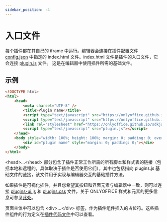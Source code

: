 ```yaml
---
sidebar_position: -4
---
```


# 入口文件

每个插件都在其自己的 iframe 中运行。编辑器会连接在插件配置文件 [config.json](./configuration/configuration.md) 中指定的 index.html 文件。index.html 文件是插件的入口文件，它会连接 [plugin.js](https://onlyoffice.github.io/sdkjs-plugins/v1/plugins.js) 文件。 这是在编辑器中使用插件所需的基础文件。

## 示例

``` html
<!DOCTYPE html>
<html>
    <head>
        <meta charset="UTF-8" />
        <title>Plugin name</title>
        <script type="text/javascript" src="https://onlyoffice.github.io/sdkjs-plugins/v1/plugins.js"></script>
        <script type="text/javascript" src="https://onlyoffice.github.io/sdkjs-plugins/v1/plugins-ui.js"></script>
        <link rel="stylesheet" href="https://onlyoffice.github.io/sdkjs-plugins/v1/plugins.css">
        <script type="text/javascript" src="plugin.js"></script>
    </head>
    <body style="width: 100%; height: 100%; margin: 0; padding: 0; overflow: hidden;">
        <div id="plugin name" style="margin: 0; padding: 0;"></div>
    </body>
</html>
```

 \<head>...\</head> 部分包含了插件正常工作所需的所有脚本和样式表的链接（包括本地和远程的，具体取决于插件是否使用它们）。其中也包括指向 plugins.js 基础文件的链接，该文件用于实现与编辑器交互的基础插件方法。
 
如果插件是可视化插件，并且您希望其按钮和界面元素与编辑器中一致，则可以连接 [plugins-ui.js](https://onlyoffice.github.io/sdkjs-plugins/v1/plugins-ui.js) 和 [plugins.css](https://onlyoffice.github.io/sdkjs-plugins/v1/plugins.css) 文件。关于 ONLYOFFICE 样式和元素的更多信息可参见[此处](./styles.md)。

页面主体中可以包含 \<div>...\</div> 标签，作为插件组件插入的占位符。这些插件组件的行为定义在[插件代码文件](../interacting-with-editors/overview/overview.md)中可以查看。
